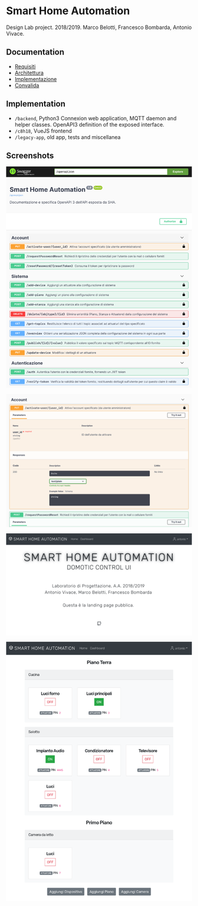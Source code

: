 # Smart Home Automation

Design Lab project. 2018/2019. Marco Belotti, Francesco Bombarda, Antonio Vivace.

## Documentation

- [Requisiti](https://github.com/avivace/sha/raw/master/docs/Requisiti.pdf)
- [Architettura](https://github.com/avivace/sha/raw/master/docs/Requisiti.pdf)
- [Implementazione](https://github.com/avivace/sha/raw/master/docs/Requisiti.pdf)
- [Convalida](https://github.com/avivace/sha/raw/master/docs/Requisiti.pdf)

## Implementation

- `/backend`, Python3 Connexion web application, MQTT daemon and helper classes. OpenAPI3 definition of the exposed interface.
- `/c8h18`, VueJS frontend
- `/legacy-app`, old app, tests and miscellanea

## Screenshots

![Swagger UI](docs/implementazione_source/ui1.png)

![Detail of a single route](docs/implementazione_source/ui2.png)

![Frontend landing page](docs/implementazione_source/frontend0.png)

![Overview](docs/implementazione_source/frontend4.png)
